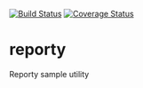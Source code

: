 [![Build Status](https://travis-ci.org/jonathan-perucca/reporty.svg?branch=master)](https://travis-ci.org/jonathan-perucca/reporty) [![Coverage Status](https://coveralls.io/repos/github/jonathan-perucca/reporty/badge.svg?branch=master)](https://coveralls.io/github/jonathan-perucca/reporty?branch=master)

# reporty
Reporty sample utility


